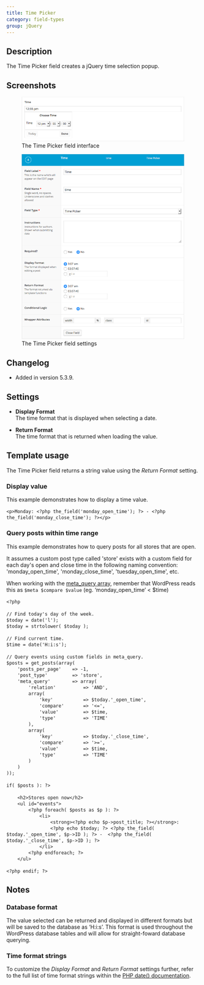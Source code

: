```yaml
---
title: Time Picker
category: field-types
group: jQuery
---
```


## Description
The Time Picker field creates a jQuery time selection popup.

## Screenshots
<div class="gallery">
	<figure>
		<a href="https://raw.githubusercontent.com/AdvancedCustomFields/docs/master/assets/acf-time-picker-field-interface.png">
			<img src="https://raw.githubusercontent.com/AdvancedCustomFields/docs/master/assets/acf-time-picker-field-interface.png" alt="A time picker field that allows you to choose a specific time" />
		</a>
		<figcaption>The Time Picker field interface</figcaption>
	</figure>
	<figure>
		<a href="https://raw.githubusercontent.com/AdvancedCustomFields/docs/master/assets/acf-time-picker-field-settings.png">
			<img src="https://raw.githubusercontent.com/AdvancedCustomFields/docs/master/assets/acf-time-picker-field-settings.png" alt="List of field settings shown when setting up a time picker field" />
		</a>
		<figcaption>The Time Picker field settings</figcaption>
	</figure>
</div>

## Changelog
- Added in version 5.3.9.

## Settings
- **Display Format**  
  The time format that is displayed when selecting a date.
  
- **Return Format**  
  The time format that is returned when loading the value.

## Template usage
The Time Picker field returns a string value using the _Return Format_ setting.

### Display value
This example demonstrates how to display a time value.
```
<p>Monday: <?php the_field('monday_open_time'); ?> - <?php the_field('monday_close_time'); ?></p>
```

### Query posts within time range 
This example demonstrates how to query posts for all stores that are open.

It assumes a custom post type called 'store' exists with a custom field for each day's open and close time in the following naming convention: 'monday_open_time', 'monday_close_time', 'tuesday_open_time', etc.

When working with the [meta_query array](https://codex.wordpress.org/Class_Reference/WP_Query#Custom_Field_Parameters), remember that WordPress reads this as `$meta $compare $value` (eg. ‘monday_open_time’ < $time)
```
<?php

// Find today's day of the week.
$today = date('l');
$today = strtolower( $today );

// Find current time.
$time = date('H:i:s'); 

// Query events using custom fields in meta_query.
$posts = get_posts(array(
	'posts_per_page'	=> -1,
	'post_type'			=> 'store',
	'meta_query' 		=> array(
		'relation' 			=> 'AND',
		array(
	        'key'			=> $today.'_open_time',
	        'compare'		=> '<=',
	        'value'			=> $time,
	        'type'			=> 'TIME'
	    ),
	    array(
	        'key'			=> $today.'_close_time',
	        'compare'		=> '>=',
	        'value'			=> $time,
	        'type'			=> 'TIME'
	    )
    )
));

if( $posts ): ?>

	<h2>Stores open now</h2>
	<ul id="events">
		<?php foreach( $posts as $p ): ?>
			<li>
				<strong><?php echo $p->post_title; ?></strong>: 
				<?php echo $today; ?> <?php the_field( $today.'_open_time', $p->ID ); ?> -  <?php the_field( $today.'_close_time', $p->ID ); ?>
			</li>	
		<?php endforeach; ?>
	</ul>

<?php endif; ?>
```

## Notes

### Database format
The value selected can be returned and displayed in different formats but will be saved to the database as ‘H:i:s’. This format is used throughout the WordPress database tables and will allow for straight-foward database querying.

### Time format strings
To customize the _Display Format_ and _Return Format_ settings further, refer to the full list of time format strings within the [PHP date() documentation](http://php.net/manual/en/function.date.php).
